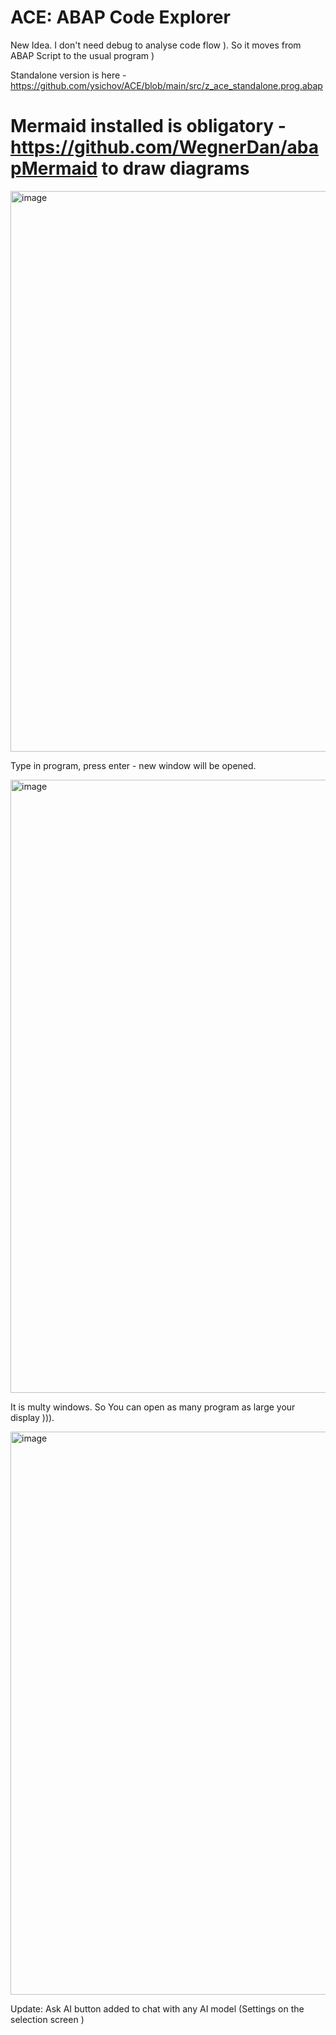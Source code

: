 # ACE: ABAP Code Explorer

New Idea. I don't need debug to analyse code flow ). So it moves from ABAP Script to the usual program )

Standalone version is here - https://github.com/ysichov/ACE/blob/main/src/z_ace_standalone.prog.abap

# Mermaid installed is obligatory - https://github.com/WegnerDan/abapMermaid  to draw diagrams

<img width="892" height="897" alt="image" src="https://github.com/user-attachments/assets/de40d1f4-221d-4a0c-955d-61967522a318" />



Type in program, press enter - new window will be opened.


<img width="1908" height="981" alt="image" src="https://github.com/user-attachments/assets/3a23affd-276c-4886-b3ae-78b38e84563c" />

 
 It is multy windows. So You can open as many program as large your display ))).
 
<img width="1852" height="901" alt="image" src="https://github.com/user-attachments/assets/76270fab-3b75-4e1d-bec5-c525acca761b" />

Update: Ask AI button added to chat with any AI model (Settings on the selection screen )




